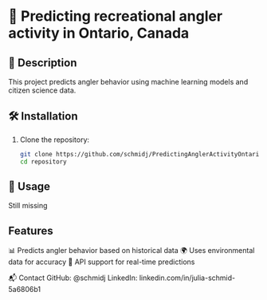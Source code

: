 # 🚀 Predicting recreational angler activity in Ontario, Canada

## 📖 Description
This project predicts angler behavior using machine learning models and citizen science data.

## 🛠️ Installation
1. Clone the repository:
   ```bash
   git clone https://github.com/schmidj/PredictingAnglerActivityOntario.git
   cd repository

## 🚀 Usage
Still missing

## Features
📊 Predicts angler behavior based on historical data
🌍 Uses environmental data for accuracy
📡 API support for real-time predictions

📬 Contact
GitHub: @schmidj
LinkedIn: linkedin.com/in/julia-schmid-5a6806b1
